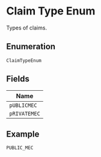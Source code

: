 
# Claim Type Enum

Types of claims.

## Enumeration

`ClaimTypeEnum`

## Fields

| Name |
|  --- |
| `pUBLICMEC` |
| `pRIVATEMEC` |

## Example

```
PUBLIC_MEC
```

